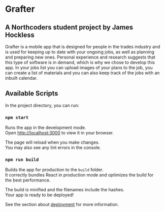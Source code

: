 # Grafter

## A Northcoders student project by James Hockless

Grafter is a mobile app that is designed for people in the trades industry and is used for keeping up to date with your ongoing jobs, as well as planning and preparing new ones.
Personal experience and research suggests that this type of software is in demand, which is why we chose to develop this app. In your jobs list you can upload images of your plans to the job, you can create a list of materials and you can also keep track of the jobs with an inbuilt calendar.

## Available Scripts

In the project directory, you can run:

### `npm start`

Runs the app in the development mode.\
Open [http://localhost:3000](http://localhost:3000) to view it in your browser.

The page will reload when you make changes.\
You may also see any lint errors in the console.

### `npm run build`

Builds the app for production to the `build` folder.\
It correctly bundles React in production mode and optimizes the build for the best performance.

The build is minified and the filenames include the hashes.\
Your app is ready to be deployed!

See the section about [deployment](https://facebook.github.io/create-react-app/docs/deployment) for more information.
